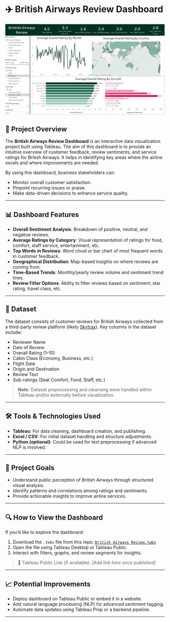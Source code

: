 # ✈️ British Airways Review Dashboard

![British Airways Dashboard](https://github.com/vaishnavi-Github20/British-Airways-Review/blob/main/british-airway-reviews-dashboard.png)

## 📌 Project Overview

The **British Airways Review Dashboard** is an interactive data visualization project built using Tableau. The aim of this dashboard is to provide an intuitive overview of customer feedback, review sentiments, and service ratings for British Airways. It helps in identifying key areas where the airline excels and where improvements are needed.

By using this dashboard, business stakeholders can:
- Monitor overall customer satisfaction.
- Pinpoint recurring issues or praise.
- Make data-driven decisions to enhance service quality.

---

## 📊 Dashboard Features

- **Overall Sentiment Analysis**: Breakdown of positive, neutral, and negative reviews.
- **Average Ratings by Category**: Visual representation of ratings for food, comfort, staff service, entertainment, etc.
- **Top Words in Reviews**: Word cloud or bar chart of most frequent words in customer feedback.
- **Geographical Distribution**: Map-based insights on where reviews are coming from.
- **Time-Based Trends**: Monthly/yearly review volume and sentiment trend lines.
- **Review Filter Options**: Ability to filter reviews based on sentiment, star rating, travel class, etc.

---

## 📁 Dataset

The dataset consists of customer reviews for British Airways collected from a third-party review platform (likely [Skytrax](https://www.airlinequality.com/)). Key columns in the dataset include:
- Reviewer Name
- Date of Review
- Overall Rating (1–10)
- Cabin Class (Economy, Business, etc.)
- Flight Date
- Origin and Destination
- Review Text
- Sub-ratings (Seat Comfort, Food, Staff, etc.)

> **Note**: Dataset preprocessing and cleansing were handled within Tableau and/or externally before visualization.

---

## 🛠️ Tools & Technologies Used

- **Tableau**: For data cleaning, dashboard creation, and publishing.
- **Excel / CSV**: For initial dataset handling and structure adjustments.
- **Python (optional)**: Could be used for text preprocessing if advanced NLP is involved.

---

## 🎯 Project Goals

- Understand public perception of British Airways through structured visual analysis.
- Identify patterns and correlations among ratings and sentiments.
- Provide actionable insights to improve airline services.

---

## 🔍 How to View the Dashboard

If you’d like to explore the dashboard:
1. Download the `.twbx` file from this repo: [`British Airways Review.twbx`](https://github.com/vaishnavi-Github20/British-Airways-Review/blob/main/British%20Airways%20Review.twbx)
2. Open the file using Tableau Desktop or Tableau Public.
3. Interact with filters, graphs, and review segments for insights.

> 📌 Tableau Public Link (if available): *[Add link here once published]*

---

## 📈 Potential Improvements

- Deploy dashboard on Tableau Public or embed it in a website.
- Add natural language processing (NLP) for advanced sentiment tagging.
- Automate data updates using Tableau Prep or a backend pipeline.

---


